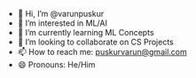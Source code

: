 - 👋 Hi, I’m @varunpuskur
- 👀 I’m interested in ML/AI
- 🌱 I’m currently learning ML Concepts 
- 💞️ I’m looking to collaborate on CS Projects
- 📫 How to reach me: puskurvarun@gmail.com
- 😄 Pronouns: He/Him

<!---
varunpuskur/varunpuskur is a ✨ special ✨ repository because its `README.md` (this file) appears on your GitHub profile.
You can click the Preview link to take a look at your changes.
--->
